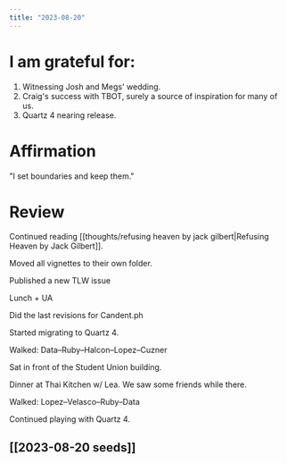 ```yaml
---
title: "2023-08-20"
---
```

# I am grateful for:
1. Witnessing Josh and Megs' wedding.
2. Craig's success with TBOT, surely a source of inspiration for many of us.
3. Quartz 4 nearing release.

# Affirmation

"I set boundaries and keep them."
# Review

Continued reading [[thoughts/refusing heaven by jack gilbert|Refusing Heaven by Jack Gilbert]].

Moved all vignettes to their own folder.

Published a new TLW issue

Lunch + UA

Did the last revisions for Candent.ph

Started migrating to Quartz 4.

Walked: Data–Ruby–Halcon–Lopez–Cuzner

Sat in front of the Student Union building.

Dinner at Thai Kitchen w/ Lea. We saw some friends while there.

Walked: Lopez–Velasco–Ruby–Data

Continued playing with Quartz 4.

## [[2023-08-20 seeds]]
